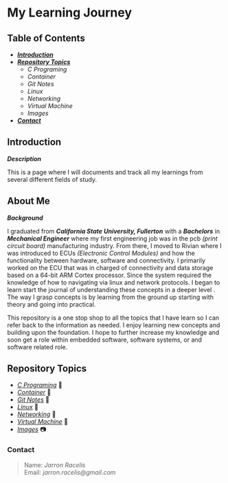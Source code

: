 # My Learning Journey

## Table of Contents

* [***Introduction***](#introduction)
* [***Repository Topics***](#repository-topics)
    * _C Programing_
    * _Container_
    * _Git Notes_
    * _Linux_
    * _Networking_
    * _Virtual Machine_
    * _Images_
* [***Contact***](#contact)   

## Introduction

***Description***

This is a page where I will documents and track all my learnings from several different fields of study.

## About Me

***Background***

I graduated from ***California State University, Fullerton*** with a ***Bachelors*** in ***Mechanical Engineer*** where my first engineering job was in the pcb _(print circuit board)_ manufacturing industry. From there, I moved to Rivian where I was introduced to ECUs _(Electronic Control Modules)_ and how the functionality between hardware, software and connectivity. I primarily worked on the ECU that was in charged of connectivity and data storage based on a 64-bit ARM Cortex processor. Since the system required the knowledge of how to navigating via linux and network protocols. I began to learn start the journal of understanding these concepts in a deeper level . The way I grasp concepts is by learning from the ground up starting with theory and going into practical.

This repository is a one stop shop to all the topics that I have learn so I can refer back to the information as needed. I enjoy learning new concepts and building upon the foundation. I hope to further increase my knowledge and soon get a role within embedded software, software systems, or and software related role.

## Repository Topics

* [_C Programing_](https://github.com/jracelis-hub/my-learning-notes/tree/main/c_programming) :open_file_folder:
* [_Container_](https://github.com/jracelis-hub/my-learning-notes/tree/main/container) :open_file_folder:
* [_Git Notes_](https://github.com/jracelis-hub/my-learning-notes/tree/main/git_notes) :open_file_folder:
* [_Linux_](https://github.com/jracelis-hub/my-learning-notes/tree/main/linux) :open_file_folder: 
* [_Networking_](https://github.com/jracelis-hub/my-learning-notes/tree/main/networking) :open_file_folder:
* [_Virtual Machine_](https://github.com/jracelis-hub/my-learning-notes/tree/main/virtual_machine) :open_file_folder:
* [_Images_](https://github.com/jracelis-hub/my-learning-notes/tree/main/images) 📷

### Contact
>  Name: _Jarron Racelis_ \
>  Email: _jarron.racelis@gmail.com_

